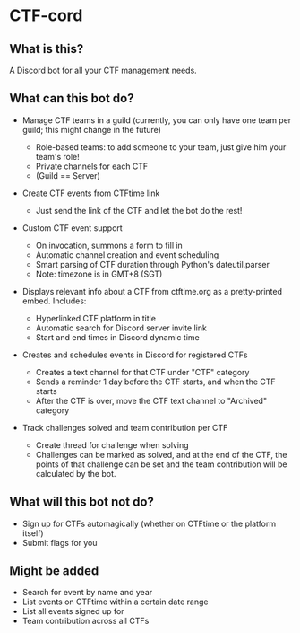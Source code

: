 # CTF-cord

## What is this?
A Discord bot for all your CTF management needs. 

## What can this bot do?
- Manage CTF teams in a guild (currently, you can only have one team per guild; this might change in the future)
	- Role-based teams: to add someone to your team, just give him your team's role!
	- Private channels for each CTF 
	- (Guild == Server)

- Create CTF events from CTFtime link
	- Just send the link of the CTF and let the bot do the rest!

- Custom CTF event support
	- On invocation, summons a form to fill in
	- Automatic channel creation and event scheduling
	- Smart parsing of CTF duration through Python's dateutil.parser
	- Note: timezone is in GMT+8 (SGT)

- Displays relevant info about a CTF from ctftime.org as a pretty-printed embed. Includes:
	- Hyperlinked CTF platform in title
	- Automatic search for Discord server invite link
	- Start and end times in Discord dynamic time

- Creates and schedules events in Discord for registered CTFs
	- Creates a text channel for that CTF under "CTF" category
	- Sends a reminder 1 day before the CTF starts, and when the CTF starts
	- After the CTF is over, move the CTF text channel to "Archived" category

- Track challenges solved and team contribution per CTF
	- Create thread for challenge when solving
	- Challenges can be marked as solved, and at the end of the CTF, the points of that challenge can be set and the team contribution will be calculated by the bot.


## What will this bot not do?
- Sign up for CTFs automagically (whether on CTFtime or the platform itself)
- Submit flags for you

## Might be added
- Search for event by name and year
- List events on CTFtime within a certain date range
- List all events signed up for
- Team contribution across all CTFs 
